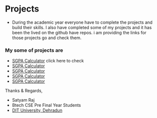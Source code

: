 # Projects
- During the academic year everyone have to complete the projects and build their skills. I also have completed some of my projects and it has been the lived on the github have repos. i am providing the links for those projects go and check them.

### My some of projects are
- <a href="https://stymrj.github.io/projects/sgpa/"> SGPA Calculator</a> click here to check 
- <a href="https://stymrj.github.io/projects/sgpa/"> SGPA Calculator</a>
- <a href="https://stymrj.github.io/projects/sgpa/"> SGPA Calculator</a>
- <a href="https://stymrj.github.io/projects/sgpa/"> SGPA Calculator</a>
- <a href="https://stymrj.github.io/projects/sgpa/"> SGPA Calculator</a>


Thanks & Regards,
- Satyam Raj
- Btech CSE Pre Final Year Students
- <a href="https://dituniversity.edu.in"> DIT University, Dehradun</a>
